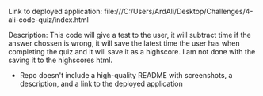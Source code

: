 Link to deployed application: file:///C:/Users/ArdAli/Desktop/Challenges/4-ali-code-quiz/index.html

Description: This code will give a test to the user, it will subtract time if the answer chossen is wrong, it will save the latest time the user has when completing the quiz and it will save it as a highscore. I am not done with the saving it to the highscores html.



- Repo doesn't include a high-quality README with screenshots, a description, and a link to the deployed application
